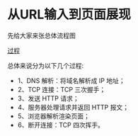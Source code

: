 # 从URL输入到页面展现

[](https://github.com/ljianshu/Blog/issues/24)

先给大家来张总体流程图

[过程](/blog/images/base/urlToRender1.png)

总体来说分为以下几个过程:

* 1、DNS 解析：将域名解析成 IP 地址；
* 2、TCP 连接：TCP 三次握手；
* 3、发送 HTTP 请求；
* 4、服务器处理请求并返回 HTTP 报文；
* 5、浏览器解析渲染页面；
* 6、断开连接：TCP 四次挥手。

